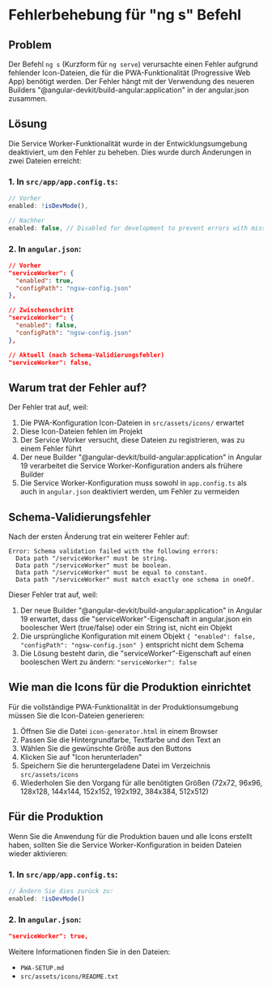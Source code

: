 # Fehlerbehebung für "ng s" Befehl

## Problem
Der Befehl `ng s` (Kurzform für `ng serve`) verursachte einen Fehler aufgrund fehlender Icon-Dateien, die für die PWA-Funktionalität (Progressive Web App) benötigt werden. Der Fehler hängt mit der Verwendung des neueren Builders "@angular-devkit/build-angular:application" in der angular.json zusammen.

## Lösung
Die Service Worker-Funktionalität wurde in der Entwicklungsumgebung deaktiviert, um den Fehler zu beheben. Dies wurde durch Änderungen in zwei Dateien erreicht:

### 1. In `src/app/app.config.ts`:

```typescript
// Vorher
enabled: !isDevMode(),

// Nachher
enabled: false, // Disabled for development to prevent errors with missing icon files
```

### 2. In `angular.json`:

```json
// Vorher
"serviceWorker": {
  "enabled": true,
  "configPath": "ngsw-config.json"
},

// Zwischenschritt
"serviceWorker": {
  "enabled": false,
  "configPath": "ngsw-config.json"
},

// Aktuell (nach Schema-Validierungsfehler)
"serviceWorker": false,
```

## Warum trat der Fehler auf?
Der Fehler trat auf, weil:
1. Die PWA-Konfiguration Icon-Dateien in `src/assets/icons/` erwartet
2. Diese Icon-Dateien fehlen im Projekt
3. Der Service Worker versucht, diese Dateien zu registrieren, was zu einem Fehler führt
4. Der neue Builder "@angular-devkit/build-angular:application" in Angular 19 verarbeitet die Service Worker-Konfiguration anders als frühere Builder
5. Die Service Worker-Konfiguration muss sowohl in `app.config.ts` als auch in `angular.json` deaktiviert werden, um Fehler zu vermeiden

## Schema-Validierungsfehler
Nach der ersten Änderung trat ein weiterer Fehler auf:

```
Error: Schema validation failed with the following errors:
  Data path "/serviceWorker" must be string.
  Data path "/serviceWorker" must be boolean.
  Data path "/serviceWorker" must be equal to constant.
  Data path "/serviceWorker" must match exactly one schema in oneOf.
```

Dieser Fehler trat auf, weil:
1. Der neue Builder "@angular-devkit/build-angular:application" in Angular 19 erwartet, dass die "serviceWorker"-Eigenschaft in angular.json ein boolescher Wert (true/false) oder ein String ist, nicht ein Objekt
2. Die ursprüngliche Konfiguration mit einem Objekt `{ "enabled": false, "configPath": "ngsw-config.json" }` entspricht nicht dem Schema
3. Die Lösung besteht darin, die "serviceWorker"-Eigenschaft auf einen booleschen Wert zu ändern: `"serviceWorker": false`

## Wie man die Icons für die Produktion einrichtet
Für die vollständige PWA-Funktionalität in der Produktionsumgebung müssen Sie die Icon-Dateien generieren:

1. Öffnen Sie die Datei `icon-generator.html` in einem Browser
2. Passen Sie die Hintergrundfarbe, Textfarbe und den Text an
3. Wählen Sie die gewünschte Größe aus den Buttons
4. Klicken Sie auf "Icon herunterladen"
5. Speichern Sie die heruntergeladene Datei im Verzeichnis `src/assets/icons`
6. Wiederholen Sie den Vorgang für alle benötigten Größen (72x72, 96x96, 128x128, 144x144, 152x152, 192x192, 384x384, 512x512)

## Für die Produktion
Wenn Sie die Anwendung für die Produktion bauen und alle Icons erstellt haben, sollten Sie die Service Worker-Konfiguration in beiden Dateien wieder aktivieren:

### 1. In `src/app/app.config.ts`:

```typescript
// Ändern Sie dies zurück zu:
enabled: !isDevMode()
```

### 2. In `angular.json`:

```json
"serviceWorker": true,
```

Weitere Informationen finden Sie in den Dateien:
- `PWA-SETUP.md`
- `src/assets/icons/README.txt`

